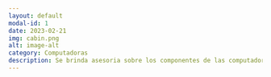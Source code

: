```yaml
---
layout: default
modal-id: 1
date: 2023-02-21
img: cabin.png
alt: image-alt
category: Computadoras
description: Se brinda asesoria sobre los componentes de las computadoras y asi permitir una excelente compra de equipos de oficina, diseno, gaming o cualquier otro tipo. Ademas, se ensamblan las piezas que se deseen para que el PC quede a medida de lo pedido.
---
```

